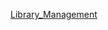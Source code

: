 [Library_Management](https://github.com/siddugoud6966/Web-Technologies-2025/blob/main/Library_Management.html)
